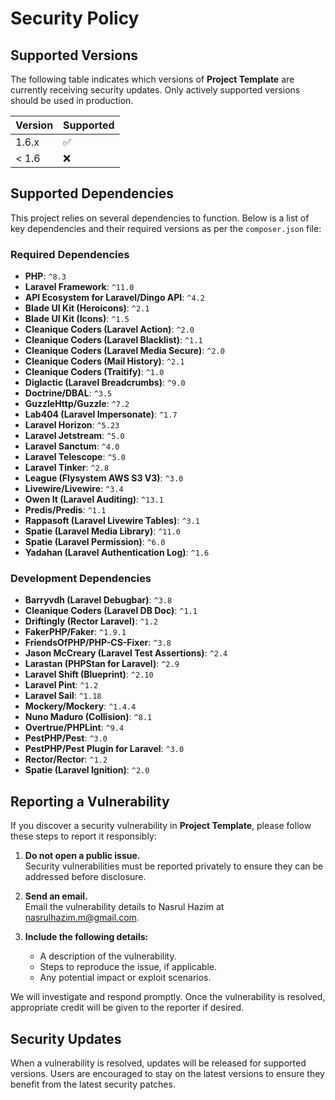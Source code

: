 # Security Policy

## Supported Versions

The following table indicates which versions of **Project Template** are currently receiving security updates. Only actively supported versions should be used in production.

| Version | Supported |
| ------- | --------- |
| 1.6.x   | ✅        |
| < 1.6   | ❌        |

## Supported Dependencies

This project relies on several dependencies to function. Below is a list of key dependencies and their required versions as per the `composer.json` file:

### Required Dependencies
- **PHP**: `^8.3`
- **Laravel Framework**: `^11.0`
- **API Ecosystem for Laravel/Dingo API**: `^4.2`
- **Blade UI Kit (Heroicons)**: `^2.1`
- **Blade UI Kit (Icons)**: `^1.5`
- **Cleanique Coders (Laravel Action)**: `^2.0`
- **Cleanique Coders (Laravel Blacklist)**: `^1.1`
- **Cleanique Coders (Laravel Media Secure)**: `^2.0`
- **Cleanique Coders (Mail History)**: `^2.1`
- **Cleanique Coders (Traitify)**: `^1.0`
- **Diglactic (Laravel Breadcrumbs)**: `^9.0`
- **Doctrine/DBAL**: `^3.5`
- **GuzzleHttp/Guzzle**: `^7.2`
- **Lab404 (Laravel Impersonate)**: `^1.7`
- **Laravel Horizon**: `^5.23`
- **Laravel Jetstream**: `^5.0`
- **Laravel Sanctum**: `^4.0`
- **Laravel Telescope**: `^5.0`
- **Laravel Tinker**: `^2.8`
- **League (Flysystem AWS S3 V3)**: `^3.0`
- **Livewire/Livewire**: `^3.4`
- **Owen It (Laravel Auditing)**: `^13.1`
- **Predis/Predis**: `^1.1`
- **Rappasoft (Laravel Livewire Tables)**: `^3.1`
- **Spatie (Laravel Media Library)**: `^11.0`
- **Spatie (Laravel Permission)**: `^6.0`
- **Yadahan (Laravel Authentication Log)**: `^1.6`

### Development Dependencies
- **Barryvdh (Laravel Debugbar)**: `^3.8`
- **Cleanique Coders (Laravel DB Doc)**: `^1.1`
- **Driftingly (Rector Laravel)**: `^1.2`
- **FakerPHP/Faker**: `^1.9.1`
- **FriendsOfPHP/PHP-CS-Fixer**: `^3.8`
- **Jason McCreary (Laravel Test Assertions)**: `^2.4`
- **Larastan (PHPStan for Laravel)**: `^2.9`
- **Laravel Shift (Blueprint)**: `^2.10`
- **Laravel Pint**: `^1.2`
- **Laravel Sail**: `^1.18`
- **Mockery/Mockery**: `^1.4.4`
- **Nuno Maduro (Collision)**: `^8.1`
- **Overtrue/PHPLint**: `^9.4`
- **PestPHP/Pest**: `^3.0`
- **PestPHP/Pest Plugin for Laravel**: `^3.0`
- **Rector/Rector**: `^1.2`
- **Spatie (Laravel Ignition)**: `^2.0`

## Reporting a Vulnerability

If you discover a security vulnerability in **Project Template**, please follow these steps to report it responsibly:

1. **Do not open a public issue.**  
   Security vulnerabilities must be reported privately to ensure they can be addressed before disclosure.

2. **Send an email.**  
   Email the vulnerability details to Nasrul Hazim at [nasrulhazim.m@gmail.com](mailto:nasrulhazim.m@gmail.com).

3. **Include the following details:**
   - A description of the vulnerability.
   - Steps to reproduce the issue, if applicable.
   - Any potential impact or exploit scenarios.

We will investigate and respond promptly. Once the vulnerability is resolved, appropriate credit will be given to the reporter if desired.

## Security Updates

When a vulnerability is resolved, updates will be released for supported versions. Users are encouraged to stay on the latest versions to ensure they benefit from the latest security patches.
